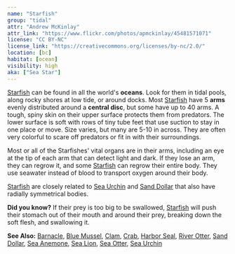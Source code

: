 ```yaml
---
name: "Starfish"
group: "tidal"
attr: "Andrew McKinlay"
attr_link: "https://www.flickr.com/photos/apmckinlay/45481571071"
license: "CC BY-NC"
license_link: "https://creativecommons.org/licenses/by-nc/2.0/"
location: [bc]
habitat: [ocean]
visibility: high
aka: ["Sea Star"]
---
```

[Starfish](/animals/starfish/) can be found in all the world's **oceans**. Look for them in tidal pools, along rocky shores at low tide, or around docks. Most [Starfish](/animals/starfish/) have 5 **arms** evenly distributed around a **central disc**, but some have up to 40 arms. A tough, spiny skin on their upper surface protects them from predators. The lower surface is soft with rows of tiny tube feet that use suction to stay in one place or move. Size varies, but many are 5-10 in across. They are often very colorful to scare off predators or fit in with their surroundings.

Most or all of the Starfishes' vital organs are in their arms, including an eye at the tip of each arm that can detect light and dark. If they lose an arm, they can regrow it, and some [Starfish](/animals/starfish/) can regrow their entire body. They use seawater instead of blood to transport oxygen around their body.

[Starfish](/animals/starfish/) are closely related to [Sea Urchin](/animals/seaurch/) and [Sand Dollar](/animals/sandolr/) that also have radially symmetrical bodies.

**Did you know?** If their prey is too big to be swallowed, [Starfish](/animals/starfish/) will push their stomach out of their mouth and around their prey, breaking down the soft flesh, and swallowing it.

<!-- generated, do not edit -->
**See Also:**
[Barnacle](/animals/barnacle/),
[Blue Mussel](/animals/blumussel/),
[Clam](/animals/clam/),
[Crab](/animals/crab/),
[Harbor Seal](/animals/harbseal/),
[River Otter](/animals/rivotter/),
[Sand Dollar](/animals/sandolr/),
[Sea Anemone](/animals/seaanem/),
[Sea Lion](/animals/sealion/),
[Sea Otter](/animals/seaotter/),
[Sea Urchin](/animals/seaurch/)
